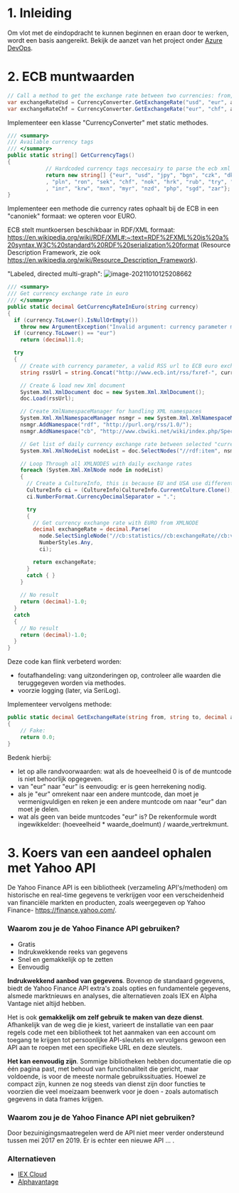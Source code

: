 # 1. Inleiding

Om vlot met de eindopdracht te kunnen beginnen en eraan door te werken, wordt een basis aangereikt. Bekijk de aanzet van het project onder [Azure DevOps](https://dev.azure.com/lucvervoort0708/_git/Programmeren%20Specialisatie?path=/Examples/Stock).

# 2. ECB muntwaarden

```c#
// Call a method to get the exchange rate between two currencies: from, to
var exchangeRateUsd = CurrencyConverter.GetExchangeRate("usd", "eur", amount);
var exchangeRateChf = CurrencyConverter.GetExchangeRate("eur", "chf", amount);
```

Implementeer een klasse "CurrencyConverter" met static methodes.

```c#
/// <summary>
/// Available currency tags
/// </summary>
public static string[] GetCurrencyTags()
{
            // Hardcoded currency tags neccesairy to parse the ecb xml's
            return new string[] {"eur", "usd", "jpy", "bgn", "czk", "dkk", "gbp", "huf", "ltl", "lvl"
            , "pln", "ron", "sek", "chf", "nok", "hrk", "rub", "try", "aud", "brl", "cad", "cny", "hkd", "idr", "ils"
            , "inr", "krw", "mxn", "myr", "nzd", "php", "sgd", "zar"};
}
```

Implementeer een methode die currency rates ophaalt bij de ECB in een "canoniek" formaat: we opteren voor EURO.

ECB stelt muntkoersen beschikbaar in RDF/XML formaat: https://en.wikipedia.org/wiki/RDF/XML#:~:text=RDF%2FXML%20is%20a%20syntax,W3C%20standard%20RDF%20serialization%20format (Resource Description Framework, zie ook https://en.wikipedia.org/wiki/Resource_Description_Framework).

"Labeled, directed multi-graph": ![image-20211010125208662](C:\Users\u2389\source\repos\ProgrammerenSpecialisatie2021\Documents\EFImages\EF_2_40.png)

```c#
/// <summary>
/// Get currency exchange rate in euro
/// </summary>
public static decimal GetCurrencyRateInEuro(string currency)
{
  if (currency.ToLower().IsNullOrEmpty())
    throw new ArgumentException("Invalid argument: currency parameter must be specified.");
  if (currency.ToLower() == "eur")
    return (decimal)1.0;

  try
  {
    // Create with currency parameter, a valid RSS url to ECB euro exchange rate feed
    string rssUrl = string.Concat("http://www.ecb.int/rss/fxref-", currency.ToLower() + ".html");

    // Create & load new Xml document
    System.Xml.XmlDocument doc = new System.Xml.XmlDocument();
    doc.Load(rssUrl);

    // Create XmlNamespaceManager for handling XML namespaces
    System.Xml.XmlNamespaceManager nsmgr = new System.Xml.XmlNamespaceManager(doc.NameTable);
    nsmgr.AddNamespace("rdf", "http://purl.org/rss/1.0/");
    nsmgr.AddNamespace("cb", "http://www.cbwiki.net/wiki/index.php/Specification_1.1");

    // Get list of daily currency exchange rate between selected "currency" and the EURO
    System.Xml.XmlNodeList nodeList = doc.SelectNodes("//rdf:item", nsmgr);

    // Loop Through all XMLNODES with daily exchange rates
    foreach (System.Xml.XmlNode node in nodeList)
    {
      // Create a CultureInfo, this is because EU and USA use different sepperators in float (, or .)
      CultureInfo ci = (CultureInfo)CultureInfo.CurrentCulture.Clone();
      ci.NumberFormat.CurrencyDecimalSeparator = ".";

      try
      {
        // Get currency exchange rate with EURO from XMLNODE
        decimal exchangeRate = decimal.Parse(
          node.SelectSingleNode("//cb:statistics//cb:exchangeRate//cb:value", nsmgr).InnerText,
          NumberStyles.Any, 
          ci);

        return exchangeRate;
      }
      catch { }
    }
      
    // No result
    return (decimal)-1.0;
  }
  catch
  {   
    // No result
    return (decimal)-1.0;
  }
}
```

Deze code kan flink verbeterd worden:

* foutafhandeling: vang uitzonderingen op, controleer alle waarden die teruggegeven worden via methodes.
* voorzie logging (later, via SeriLog).

Implementeer vervolgens methode:

```C#
public static decimal GetExchangeRate(string from, string to, decimal amount = 1)
{
    // Fake:
    return 0.0;
}
```

Bedenk hierbij:

* let op alle randvoorwaarden: wat als de hoeveelheid 0 is of de muntcode is niet behoorlijk opgegeven.
* van "eur" naar "eur" is eenvoudig: er is geen herrekening nodig.
* als je "eur" omrekent naar een andere muntcode, dan moet je vermenigvuldigen en reken je een andere muntcode om naar "eur" dan moet je delen.
* wat als geen van beide muntcodes "eur" is? De rekenformule wordt ingewikkelder: (hoeveelheid * waarde_doelmunt) / waarde_vertrekmunt.

# 3. Koers van een aandeel ophalen met Yahoo API

De Yahoo Finance API is een bibliotheek (verzameling API's/methoden) om historische en real-time gegevens te verkrijgen voor een verscheidenheid van financiële markten en producten, zoals weergegeven op Yahoo Finance- https://finance.yahoo.com/.

### Waarom zou je de Yahoo Finance API gebruiken?

- Gratis
- Indrukwekkende reeks van gegevens
- Snel en gemakkelijk op te zetten
- Eenvoudig

**Indrukwekkend aanbod van gegevens**. Bovenop de standaard gegevens, biedt de Yahoo Finance API extra's zoals opties en fundamentele gegevens, alsmede marktnieuws en analyses, die alternatieven zoals IEX en Alpha Vantage niet altijd hebben.

Het is ook **gemakkelijk om zelf gebruik te maken van deze dienst**. Afhankelijk van de weg die je kiest, varieert de installatie van een paar regels code met een bibliotheek tot het aanmaken van een account om toegang te krijgen tot persoonlijke API-sleutels en vervolgens gewoon een API aan te roepen met een specifieke URL en deze sleutels.

**Het kan eenvoudig zijn**. Sommige bibliotheken hebben documentatie die op één pagina past, met behoud van functionaliteit die gericht, maar voldoende, is voor de meeste normale gebruikssituaties. Hoewel ze compact zijn, kunnen ze nog steeds van dienst zijn door functies te voorzien die veel moeizaam beenwerk voor je doen - zoals automatisch gegevens in data frames krijgen.

### Waarom zou je de Yahoo Finance API niet gebruiken?

Door bezuinigingsmaatregelen werd de API niet meer verder ondersteund tussen mei 2017 en 2019. Er is echter een nieuwe API ... .

### Alternatieven

- [IEX Cloud](https://iexcloud.io/)
- [Alphavantage](.https://www.alphavantage.co/)

